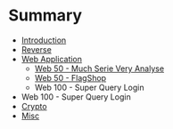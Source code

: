 # Summary

* [Introduction](README.md)
* [Reverse](chapter1.md)
* [Web Application](web_application.md)
   * [Web 50 - Much Serie Very Analyse](web_50_-_much_serie_very_analyse.md)
   * [Web 50 - FlagShop](web_50_-_flagshop.md)
   * Web 100 - Super Query Login
* Web 100 - Super Query Login
* [Crypto](crypto.md)
* [Misc](misc.md)

